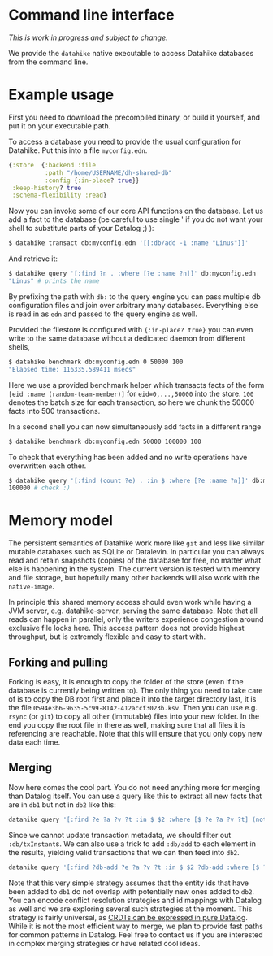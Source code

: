 # Command line interface

*This is work in progress and subject to change.*

We provide the `datahike` native executable to access Datahike databases from
the command line. 


# Example usage

First you need to download the precompiled binary, or build it yourself, and put
it on your executable path.

To access a database you need to provide the usual configuration for Datahike.
Put this into a file `myconfig.edn`.

```clojure
{:store  {:backend :file
          :path "/home/USERNAME/dh-shared-db"
          :config {:in-place? true}}
 :keep-history? true
 :schema-flexibility :read}
```

Now you can invoke some of our core API functions on the database. Let us add a
fact to the database (be careful to use single ' if you do not want your shell
to substitute parts of your Datalog ;) ):

```bash
$ datahike transact db:myconfig.edn '[[:db/add -1 :name "Linus"]]'
 ```

And retrieve it:

```bash 
$ datahike query '[:find ?n . :where [?e :name ?n]]' db:myconfig.edn 
"Linus" # prints the name
```

By prefixing the path with `db:` to the query engine you can pass multiple db
configuration files and join over arbitrary many databases. Everything else is
read in as `edn` and passed to the query engine as well.


Provided the filestore is configured with `{:in-place? true}` you can even write
to the same database without a dedicated daemon from different shells,


```bash
$ datahike benchmark db:myconfig.edn 0 50000 100
"Elapsed time: 116335.589411 msecs"
```

Here we use a provided benchmark helper which transacts facts of the form `[eid
:name (random-team-member)]` for `eid=0,...,50000` into the store. `100` denotes
the batch size for each transaction, so here we chunk the 50000 facts into 500
transactions.

In a second shell you can now simultaneously add facts in a different range

```bash
$ datahike benchmark db:myconfig.edn 50000 100000 100
```


To check that everything has been added and no write operations have overwritten
each other.


```bash
$ datahike query '[:find (count ?e) . :in $ :where [?e :name ?n]]' db:myconfig.edn
100000 # check :)
```

# Memory model

The persistent semantics of Datahike work more like `git` and less like similar
mutable databases such as SQLite or Datalevin. In particular you can always read
and retain snapshots (copies) of the database for free, no matter what else is
happening in the system. The current version is tested with memory and file
storage, but hopefully many other backends will also work with the
`native-image`.

In principle this shared memory access should even work while having a JVM
server, e.g. datahike-server, serving the same database. Note that all reads can
happen in parallel, only the writers experience congestion around exclusive file
locks here. This access pattern does not provide highest throughput, but is
extremely flexible and easy to start with.

## Forking and pulling

Forking is easy, it is enough to copy the folder of the store (even if the
database is currently being written to). The only thing you need to take care of
is to copy the DB root first and place it into the target directory last, it is
the file `0594e3b6-9635-5c99-8142-412accf3023b.ksv`. Then you can use e.g.
`rsync` (or `git`) to copy all other (immutable) files into your new folder. In
the end you copy the root file in there as well, making sure that all files it
is referencing are reachable. Note that this will ensure that you only copy new
data each time.

## Merging

Now here comes the cool part. You do not need anything more for merging than
Datalog itself. You can use a query like this to extract all new facts that are
in `db1` but not in `db2` like this:

```bash
datahike query '[:find ?e ?a ?v ?t :in $ $2 :where [$ ?e ?a ?v ?t] (not [$2 ?e ?a ?v ?t])]' db:config1.edn db:config2.edn
```

Since we cannot update transaction metadata, we should filter out
`:db/txInstant`s. We can also use a trick to add `:db/add` to each element in
the results, yielding valid transactions that we can then feed into `db2`.


```bash
datahike query '[:find ?db-add ?e ?a ?v ?t :in $ $2 ?db-add :where [$ ?e ?a ?v ?t] [(not= :db/txInstant ?a)] (not [$2 ?e ?a ?v ?t])]' db:config1.edn db:config2.edn ":db/add" | transact db:config2.edn
```

Note that this very simple strategy assumes that the entity ids that have been
added to `db1` do not overlap with potentially new ones added to `db2`. You can
encode conflict resolution strategies and id mappings with Datalog as well and
we are exploring several such strategies at the moment. This strategy is fairly
universal, as [CRDTs can be expressed in pure
Datalog](https://speakerdeck.com/ept/data-structures-as-queries-expressing-crdts-using-datalog).
While it is not the most efficient way to merge, we plan to provide fast paths
for common patterns in Datalog. Feel free to contact us if you are interested in
complex merging strategies or have related cool ideas.
